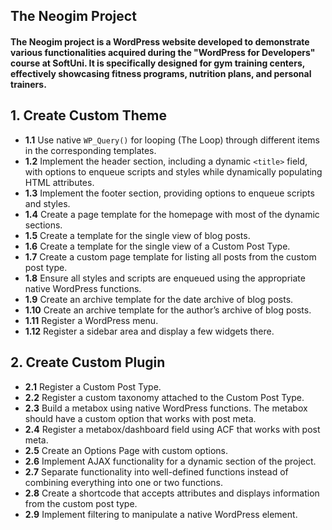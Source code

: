 ## The Neogim Project

#### The Neogim project is a WordPress website developed to demonstrate various functionalities acquired during the "WordPress for Developers" course at SoftUni. It is specifically designed for gym training centers, effectively showcasing fitness programs, nutrition plans, and personal trainers.

## 1. Create Custom Theme
- **1.1** Use native `WP_Query()` for looping (The Loop) through different items in the corresponding templates.  
- **1.2** Implement the header section, including a dynamic `<title>` field, with options to enqueue scripts and styles while dynamically populating HTML attributes.  
- **1.3** Implement the footer section, providing options to enqueue scripts and styles.  
- **1.4** Create a page template for the homepage with most of the dynamic sections.  
- **1.5** Create a template for the single view of blog posts.  
- **1.6** Create a template for the single view of a Custom Post Type.  
- **1.7** Create a custom page template for listing all posts from the custom post type.  
- **1.8** Ensure all styles and scripts are enqueued using the appropriate native WordPress functions.  
- **1.9** Create an archive template for the date archive of blog posts.  
- **1.10** Create an archive template for the author’s archive of blog posts.  
- **1.11** Register a WordPress menu.  
- **1.12** Register a sidebar area and display a few widgets there.  

## 2. Create Custom Plugin
- **2.1** Register a Custom Post Type.  
- **2.2** Register a custom taxonomy attached to the Custom Post Type.  
- **2.3** Build a metabox using native WordPress functions. The metabox should have a custom option that works with post meta.  
- **2.4** Register a metabox/dashboard field using ACF that works with post meta.  
- **2.5** Create an Options Page with custom options.  
- **2.6** Implement AJAX functionality for a dynamic section of the project.  
- **2.7** Separate functionality into well-defined functions instead of combining everything into one or two functions.  
- **2.8** Create a shortcode that accepts attributes and displays information from the custom post type.  
- **2.9** Implement filtering to manipulate a native WordPress element.  


